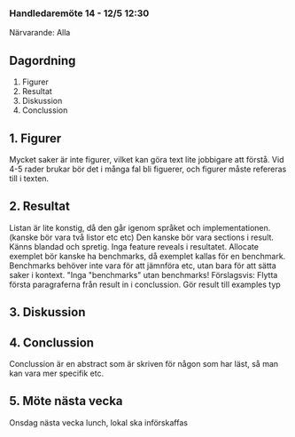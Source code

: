 ### Handledaremöte 14 - 12/5 12:30

Närvarande: Alla

## Dagordning
1. Figurer
2. Resultat
3. Diskussion
4. Conclussion

## 1. Figurer
Mycket saker är inte figurer, vilket kan göra text lite jobbigare att förstå.
Vid 4-5 rader brukar bör det i många fal bli figuerer, och figurer måste
refereras till i texten.

## 2. Resultat
Listan är lite konstig, då den går igenom språket och implementationen. 
(kanske bör vara två listor etc etc)
Den kanske bör vara sections i result.
Känns blandad och spretig.
Inga feature reveals i resultatet.
Allocate exemplet bör kanske ha benchmarks, då exemplet kallas för en benchmark.
Benchmarks behöver inte vara för att jämnföra etc, utan bara för att sätta saker
i kontext. "Inga "benchmarks" utan benchmarks! 
Förslagsvis:
    Flytta första paragraferna från result in i conclussion.
    Gör result till examples typ

## 3. Diskussion

## 4. Conclussion
Conclussion är en abstract som är skriven för någon som har läst, så man kan vara
mer specifik etc.

## 5. Möte nästa vecka
Onsdag nästa vecka lunch, lokal ska införskaffas